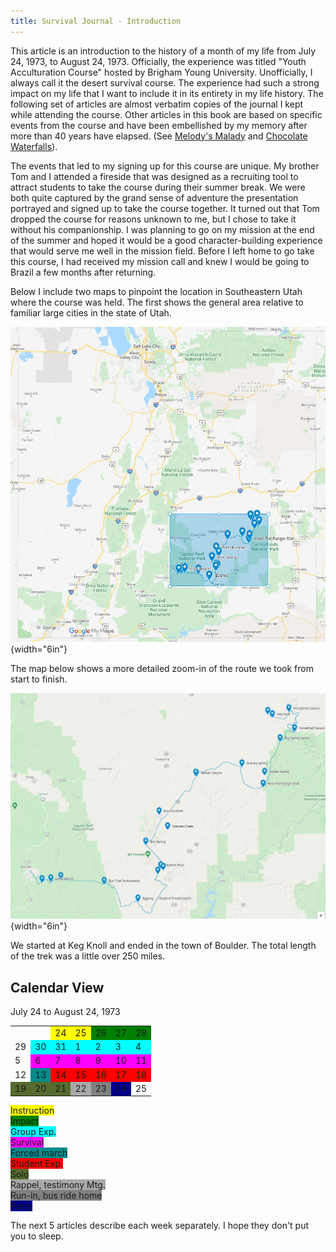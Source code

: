 ```yaml
---
title: Survival Journal - Introduction
---
```


This article is an introduction to the history of a month of my life
from July 24, 1973, to August 24, 1973. Officially, the experience was
titled "Youth Acculturation Course" hosted by Brigham Young University.
Unofficially, I always call it the desert survival course. The
experience had such a strong impact on my life that I want to include it
in its entirety in my life history. The following set of articles are
almost verbatim copies of the journal I kept while attending the course.
Other articles in this book are based on specific events from the course
and have been embellished by my memory after more than 40 years have
elapsed. (See [Melody's Malady](11_Melodys_Malady.html) and [Chocolate Waterfalls](12_Chocolate_Waterfalls.html)).

The events that led to my signing up for this course are unique. My
brother Tom and I attended a fireside that was designed as a recruiting
tool to attract students to take the course during their summer break.
We were both quite captured by the grand sense of adventure the
presentation portrayed and signed up to take the course together. It
turned out that Tom dropped the course for reasons unknown to me, but I
chose to take it without his companionship. I was planning to go on my
mission at the end of the summer and hoped it would be a good
character-building experience that would serve me well in the mission
field. Before I left home to go take this course, I had received my
mission call and knew I would be going to Brazil a few months after
returning.

Below I include two maps to pinpoint the location in Southeastern Utah
where the course was held. The first shows the general area relative to
familiar large cities in the state of Utah.

![Zoomed-out image of the path we took](md/13_Survival_Journal_Introduction-media/media/image1.jpeg){width="6in"}

The map below shows a more detailed zoom-in of the route we took from
start to finish.

![Zoomed-in version](md/13_Survival_Journal_Introduction-media/media/image2.jpeg){width="6in"}

We started at Keg Knoll and ended in the town of Boulder. The total
length of the trek was a little over 250 miles.

## Calendar View
July 24 to August 24, 1973

<table><tbody>
  <tr>
    <td></td>
    <td></td>
    <td style="background: yellow">24</td>
    <td style="background: yellow">25</td>
    <td style="background: green">26</td>
    <td style="background: green">27</td>
    <td style="background: green">28</td>
  </tr>
  <tr>
    <td style="background: ">29</td>
    <td style="background: aqua">30</td>
    <td style="background: aqua">31</td>
    <td style="background: aqua">1</td>
    <td style="background: aqua">2</td>
    <td style="background: aqua">3</td>
    <td style="background: aqua">4</td>
  </tr>
  <tr>
    <td style="background: ">5</td>
    <td style="background: magenta">6</td>
    <td style="background: magenta">7</td>
    <td style="background: magenta">8</td>
    <td style="background: magenta">9</td>
    <td style="background: magenta">10</td>
    <td style="background: magenta">11</td>
  </tr>
  <tr>
    <td style="background:">12</td>
    <td style="background: darkcyan">13</td>
    <td style="background: red">14</td>
    <td style="background: red">15</td>
    <td style="background: red">16</td>
    <td style="background: red">17</td>
    <td style="background: red">18</td>
  </tr>
  <tr>
    <td style="background: darkolivegreen">19</td>
    <td style="background: darkolivegreen">20</td>
    <td style="background: darkolivegreen">21</td>
    <td style="background: darkgray">22</td>
    <td style="background: gray">23</td>
    <td style="background: darkblue">24</td>
    <td style="background: ">25</td>
  </tr>
</tbody></table>

<span style="background: yellow">Instruction</span><br>
<span style="background: green">Impact</span><br>
<span style="background: aqua">Group Exp.</span><br>
<span style="background: magenta">Survival</span><br>
<span style="background: darkcyan">Forced march</span><br>
<span style="background: red">Student Exp.</span><br>
<span style="background: darkolivegreen">Solo</span><br>
<span style="background: darkgray">Rappel, testimony Mtg.</span><br>
<span style="background: gray">Run-in, bus ride home</span><br>
<span style="background: darkblue">Party</span><br>

The next 5 articles describe each week separately. I hope they don't put
you to sleep.
